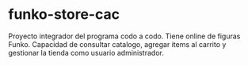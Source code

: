 # funko-store-cac
Proyecto integrador del programa codo a codo. Tiene online de figuras Funko. Capacidad de consultar catalogo, agregar items al carrito y gestionar la tienda como usuario administrador.
